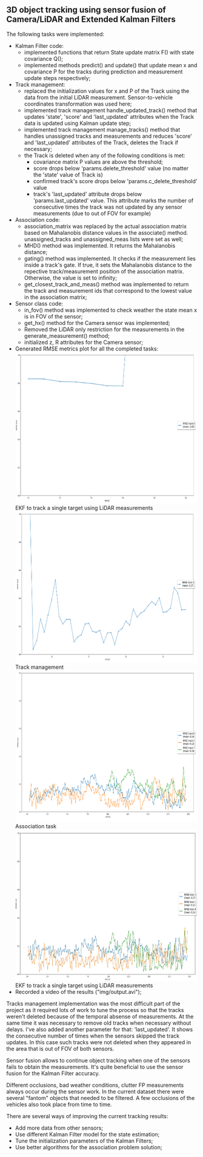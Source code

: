 ## 3D object tracking using sensor fusion of Camera/LiDAR and Extended Kalman Filters
The following tasks were implemented:
* Kalman Filter code:
  * implemented functions that return State update matrix F() with state covariance Q();
  * implemented methods predict() and update() that update mean x and covariance P for the tracks during prediction and measurement update steps respectively;
* Track management:
  * replaced the initialization values for x and P of the Track using the data from the initial LiDAR measurement. Sensor-to-vehicle coordinates transformation was used here;
  * implemented track management handle_updated_track() method that updates 'state', 'score' and 'last_updated' attributes when the Track data is updated using Kalman update step;
  * implemented track management manage_tracks() method that handles unassigned tracks and measurements and reduces 'score' and 'last_updated' attributes of the Track, deletes the Track if necessary;
  * the Track is deleted when any of the following conditions is met:
    * covariance matrix P values are above the threshold;
    * score drops below 'params.delete_threshold' value (no matter the 'state' value of Track is)
    * confirmed track's score drops below 'params.c_delete_threshold' value
    * track's 'last_updated' attribute drops below 'params.last_updated' value. This attribute marks the number of consecutive times the track was not updated by any sensor measurements (due to out of FOV for example)
* Association code:
  * association_matrix was replaced by the actual association matrix based on Mahalanobis distance values in the associate() method. unassigned_tracks and unassigned_meas lists were set as well;
  * MHD() method was implemented. It returns the Mahalanobis distance;
  * gating() method was implemented. It checks if the measurement lies inside a track's gate. If true, it sets the Mahalanobis distance to the repective track/measurement position of the association matrix. Otherwise, the value is set to infinity;
  * get_closest_track_and_meas() method was implemented to return the track and measurement ids that correspond to the lowest value in the association matrix;
* Sensor class code:
  * in_fov() method was implemented to check weather the state mean x is in FOV of the sensor;
  * get_hx() method for the Camera sensor was implemented;
  * Removed the LiDAR only restriction for the measurements in the generate_measurement() method;
  * initialized z, R attributes for the Camera sensor;
* Generated RMSE metrics plot for all the completed tasks:<br>
  <img src="img/RMSE_task_2.png" width="700" height="400"/><br>
  EKF to track a single target using LiDAR measurements
  <img src="img/RMSE_task_1.png" width="700" height="400"/><br>
  Track management
  <img src="img/RMSE_task_3.png" width="700" height="400"/><br>
  Association task
  <img src="img/RMSE_final.jpg" width="700" height="400"/><br>
  EKF to track a single target using LiDAR measurements
* Recorded a video of the results ("img/output.avi");

Tracks management implementation was the most difficult part of the project as it required lots of work to tune the process so that the tracks weren't deleted because of the temporal absense of measurements. At the same time it was necessary to remove old tracks when necessary without delays.
I've also added another parameter for that: 'last_updated'. It shows the consecutive number of times when the sensors skipped the track updates. In this case such tracks were not deleted when they appeared in the area that is out of FOV of both sensors.

Sensor fusion allows to continue object tracking when one of the sensors fails to obtain the measurements. It's quite beneficial to use the sensor fusion for the Kalman Filter accuracy.

Different occlusions, bad weather conditions, clutter FP measurements always occur during the sensor work. In the current dataset there were several "fantom" objects that needed to be filtered. A few occlusions of the vehicles also took place from time to time.

There are several ways of improving the current tracking results:
* Add more data from other sensors;
* Use different Kalman Filter model for the state estimation;
* Tune the initialization parameters of the Kalman Filters;
* Use better algorithms for the association problem solution;
 
